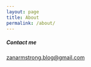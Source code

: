 ```yaml
---
layout: page
title: About
permalink: /about/
---
```


##### Contact me

[zanarmstrong.blog@gmail.com](mailto:zanarmstrong.blog@gmail.com)

